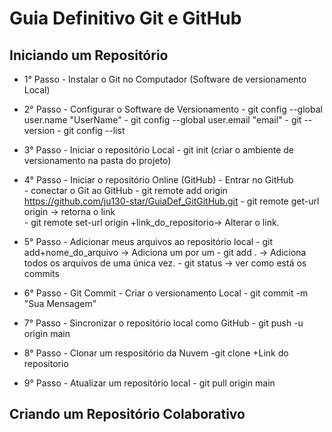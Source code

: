 # Guia Definitivo Git e GitHub

## Iniciando um Repositório

- 1° Passo - Instalar o Git no Computador (Software de versionamento Local)

- 2° Passo - Configurar o Software de Versionamento
           - git config --global user.name "UserName" 
           - git config --global user.email "email" 
           - git --version
           - git config --list

- 3° Passo - Iniciar o repositório Local
           - git init (criar o ambiente de versionamento na pasta do projeto)             

- 4° Passo - Iniciar o repositório Online (GitHub) 
           -  Entrar no GitHub    
           - conectar o Git ao GitHub
           - git remote add origin https://github.com/ju130-star/GuiaDef_GitGitHub.git 
           - git remote get-url origin -> retorna o link  
           - git remote set-url origin +link_do_repositorio-> Alterar o link.

- 5° Passo - Adicionar meus arquivos ao repositório local
           - git add+nome_do_arquivo -> Adiciona um por um
           - git add . -> Adiciona todos os arquivos de uma única vez.
           - git status -> ver como está os commits

- 6° Passo - Git Commit - Criar o versionamento Local
           - git commit -m "Sua Mensagem"

- 7° Passo  - Sincronizar o repositório local como GitHub
            - git push -u origin main 


- 8° Passo  - Clonar um respositório da Nuvem
            -git clone +Link do repositorio

- 9° Passo  - Atualizar um repositório local 
            - git pull origin main

## Criando um Repositório Colaborativo                        
             